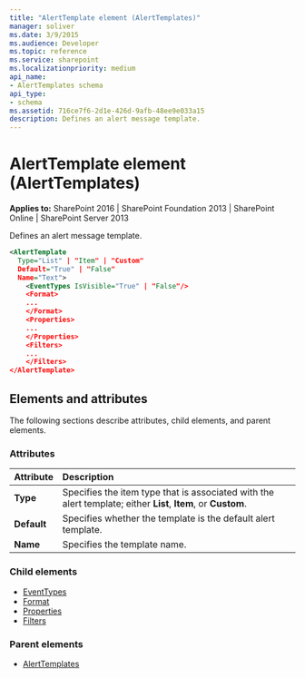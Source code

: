 ```yaml
---
title: "AlertTemplate element (AlertTemplates)"
manager: soliver
ms.date: 3/9/2015
ms.audience: Developer
ms.topic: reference
ms.service: sharepoint
ms.localizationpriority: medium
api_name:
- AlertTemplates schema
api_type:
- schema
ms.assetid: 716ce7f6-2d1e-426d-9afb-48ee9e033a15
description: Defines an alert message template.
---
```


# AlertTemplate element (AlertTemplates)

**Applies to:** SharePoint 2016 | SharePoint Foundation 2013 | SharePoint Online | SharePoint Server 2013
  
Defines an alert message template.
  
```XML
<AlertTemplate
  Type="List" | "Item" | "Custom"
  Default="True" | "False"
  Name="Text">
    <EventTypes IsVisible="True" | "False"/>
    <Format>
    ...
    </Format>
    <Properties>
    ...
    </Properties>
    <Filters>
    ...
    </Filters>
</AlertTemplate>
```

## Elements and attributes

The following sections describe attributes, child elements, and parent elements.

### Attributes

|**Attribute**|**Description**|
|:-----|:-----|
|**Type**  <br/> |Specifies the item type that is associated with the alert template; either **List**, **Item**, or **Custom**.  <br/> |
|**Default**  <br/> |Specifies whether the template is the default alert template.  <br/> |
|**Name**  <br/> |Specifies the template name.  <br/> |
   
### Child elements

- [EventTypes](eventtypes-element-alerttemplates.md)
- [Format](format-element-alerttemplates.md)
- [Properties](properties-element-alerttemplates.md)
- [Filters](filters-element-alerttemplates.md)
   
### Parent elements

- [AlertTemplates](alerttemplates-element-alerttemplates.md)
   

